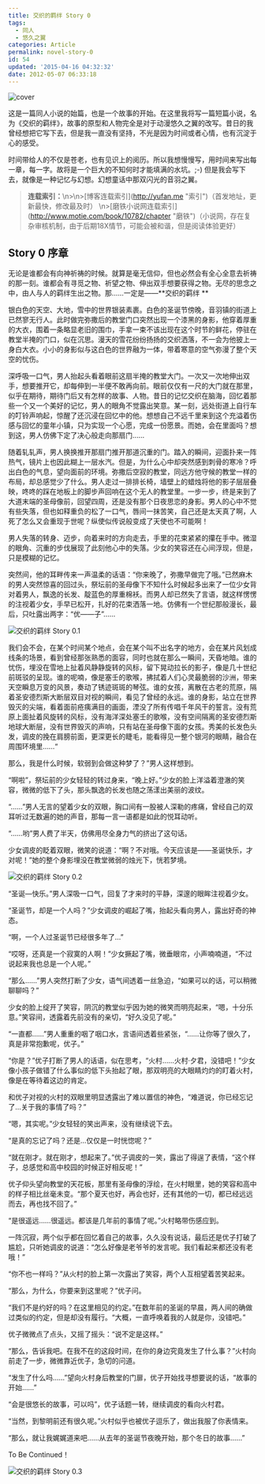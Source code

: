 ```yaml
---
title: 交织的羁绊 Story 0
tags:
  - 同人
  - 悠久之翼
categories: Article
permalink: novel-story-0
id: 54
updated: '2015-04-16 04:32:32'
date: 2012-05-07 06:33:18
---
```


![cover](https://cat.yufan.me/cats/013907d1y.jpg)

这是一篇同人小说的始篇，也是一个故事的开始。在这里我将写一篇短篇小说，名为《交织的羁绊》，故事的原型和人物完全是对于动漫悠久之翼的改写。昔日的我曾经想把它写下去，但是我一直没有坚持，不光是因为时间或者心情，也有沉淀于心的感受。

时间带给人的不仅是苍老，也有见识上的阅历。所以我想慢慢写，用时间来写出每一章，每一字。故将是一个巨大的不知何时才能填满的水坑。;-) 但是我会写下去，就像是一种记忆与幻想。幻想童话中那双闪光的音羽之翼。

>**连载索引：**\n>\n>[博客连载索引](http://yufan.me \"索引\")（首发地址，更新最快，修改最及时）  \n>[磨铁小说网连载索引](http://www.motie.com/book/10782/chapter \"磨铁\")（小说网，存在复杂审核机制，由于后期18X情节，可能会被和谐，但是阅读体验更好）

<!--more-->

## Story 0 序章

无论是谁都会有向神祈祷的时候。就算是毫无信仰，但也必然会有全心全意去祈祷的那一刻。谁都会有寻觅之物、祈望之物、伸出双手想要获得之物。无尽的思念之中，由人与人的羁绊生出之物。那……一定是——**交织的羁绊 **

银白色的天空、大地，雪中的世界银装素裹。白色的圣诞节傍晚，音羽镇的街道上已然寥无行人。此时做完弥撒后的教堂门口突然出现一个漆黑的身影，他穿着厚重的大衣，围着一条略显老旧的围巾，手拿一束不该出现在这个时节的鲜花，停驻在教堂半掩的门口，似在沉思。漫天的雪花纷纷扬扬的交织洒落，不一会为他披上一身白大衣。小小的身影似与这白色的世界融为一体，带着寒意的空气弥漫了整个天空的忧伤。

深呼吸一口气，男人抬起头看着眼前这扇半掩的教堂大门。一次又一次地伸出双手，想要推开它，却每伸到一半便不敢再向前。眼前仅仅有一尺的大门就在那里，似乎在期待，期待门后又有怎样的故事、人物。昔日的记忆交织在脑海，回忆着那些一个又一个美好的记忆，男人的眼角不觉露出笑意。某一刻，远处街道上自行车的叮铃声响起，惊醒了还沉浸在回忆中的他。想想自己不远千里来到这个充溢着伤感与回忆的童年小镇，只为实现一个心愿，完成一份愿景。而她，会在里面吗？想到这，男人仿佛下定了决心般走向那扇门……

随着轧轧声，男人换换推开那扇门推开那道沉重的门。踏入的瞬间，迎面扑来一阵热气，镜片上也因此糊上一层水汽。但是，为什么心中却突然感到刺骨的寒冷？呼出白色的气息，望向面前的环境。弥撒后空寂的教堂，同远方他守候的教堂一样的布局，却总感觉少了什么。男人走过一排排长椅，墙壁上的蜡烛将他的影子层层叠映，咚咚的踩在地板上的脚步声回响在这个无人的教堂里。一步一步，终是来到了大道末端的圣母像前，回望四周，还是没有那个日夜思恋的身影。男人的心中不觉有些失落，但也如释重负的松了一口气，唇间一抹苦笑，自己还是太天真了啊，人死了怎么又会重现于世呢？纵使似传说般变成了天使也不可能啊！

男人失落的转身、迈步，向着来时的方向走去，手里的花束紧紧的攥在手中。微湿的眼角、沉重的步伐展现了此刻他心中的失落。少女的笑容还在心间浮现，但是，只是模糊的记忆。

突然间，他的耳畔传来一声温柔的话语：“你来晚了，弥撒早做完了哦。”已然麻木的男人突然惊喜的回过头，祭坛前的圣母像下不知什么时候起多出来了一位少女背对着男人，飘逸的长发、靛蓝色的厚重棉袄。而男人却已然失了言语，就这样愣愣的注视着少女，手早已松开，扎好的花束洒落一地。仿佛有一个世纪那般漫长，最后，只吐露出两字：“优——子”……

![交织的羁绊 Story 0.1](https://cat.yufan.me/cats/013907hxs.png)

我们会不会，在某个时间某个地点，会在某个叫不出名字的地方，会在某片风划成线条的场景，看到曾经那张熟悉的面容，同时也就在那么一瞬间，天昏地暗。谁的忧伤，埋没在雪地上扯着风静静旋转的风标，留下晃动拉长的影子，像是几十世纪前斑驳的呈现。谁的呢喃，像是塞壬的歌喉，拂拭着人们心灵最脆弱的沙洲，带来天空瞬息万变的风景，奏动了锈迹斑斑的琴弦。谁的女孩，离散在古老的荒原，隔着圣安德烈斯大断层双目对视的瞬间，看见了曾经的永远。谁的身影，站立在世界毁灭的尖端，看着面前疮痍满目的画面，湮没了所有传唱千年风干的誓言。没有荒原上面扯着风旋转的风标，没有海洋深处塞壬的歌喉，没有空间隔离的圣安德烈斯地球大断层，没有世界毁灭的声响，只有站在圣母像下面的女孩。秀美的长发色头发，调皮的挽在肩膀前面，更深更长的睫毛，能看得见一整个银河的眼睛，融合在周围环境里……“

那么，我是什么时候，软弱到会做这种梦了？”男人这样想到。

“啊啦”，祭坛前的少女轻轻的转过身来，“晚上好。”少女的脸上洋溢着澄澈的笑容，微微的低下了头，那头飘逸的长发也随之荡漾出美丽的波纹。

“……”男人无言的望着少女的双眼，胸口间有一股被人深勒的疼痛，曾经自己的双耳听过无数遍的她的声音，那每一言一语都是如此的悦耳动听。

“……哟”男人费了半天，仿佛用尽全身力气的挤出了这句话。

少女调皮的眨着双眼，微笑的说道：“啊？不对哦。今天应该是——圣诞快乐，才对呢！”她的整个身影埋没在教堂微弱的烛光下，恍若梦境。

![交织的羁绊 Story 0.2](https://cat.yufan.me/cats/013908u7w.png)

“圣诞—快乐。”男人深吸一口气，回复了才来时的平静，深邃的眼眸注视着少女。

“圣诞节，却是一个人吗？”少女调皮的崛起了嘴，抬起头看向男人，露出好奇的神态。

“啊，一个人过圣诞节已经很多年了…”

“哎呀，还真是一个寂寞的人啊！”少女撅起了嘴，微垂眼帘，小声喃喃道，“不过说起来我也总是一个人呢。”

“那么……”男人突然打断了少女，语气间透着一丝急迫，“如果可以的话，可以稍微聊聊吗？”

少女的脸上绽开了笑容，阴沉的教堂似乎因为她的微笑而明亮起来，“嗯，十分乐意。”笑容间，透露着先前没有的亲切，“好久没见了呢。”

“一直都……”男人重重的咽了咽口水，言语间透着些紧张，“……让你等了很久了，真是非常抱歉呢，优子。”

“你是？”优子打断了男人的话语，似在思考，“火村……火村·夕君，没错吧！”少女像小孩子做错了什么事似的低下头抬起了眼，那双明亮的大眼睛灼灼的盯着火村，像是在等待着这边的肯定。

和优子对视的火村的双眼里明显透露出了难以置信的神色，“难道说，你已经忘记了…关于我的事情了吗？”

“嗯，其实呢。”少女轻轻的笑出声来，没有继续说下去。

“是真的忘记了吗？还是…仅仅是一时恍惚呢？”

“就在刚才。就在刚才，想起来了。”优子调皮的一笑，露出了得逞了表情，“这个样子，总感觉和高中校园的时候正好相反呢！”

优子仰头望向教堂的天花板，那里有圣母像的浮绘，在火村眼里，她的笑容和高中的样子相比丝毫未变。“那个夏天也好，再会也好，还有其他的一切，都已经远远而去，再也找不回了。”

“是很遥远……很遥远。都该是几年前的事情了呢。”火村略带伤感应到。

一阵沉寂，两个似乎都在回忆着自己的故事，久久没有说话，最后还是优子打破了尴尬，只听她调皮的说道：“怎么好像是老爷爷的发言呢。我们看起来都还没有老哦！”

“你不也一样吗？”从火村的脸上第一次露出了笑容，两个人互相望着苦笑起来。

“那么，为什么，你要来到这里呢？”优子问。

“我们不是约好的吗？在这里相见的约定。”在数年前的圣诞的早晨，两人间的确做过类似的约定，但是却没有履行。“大概，一直呼唤着我的人就是你，没错吧。”

优子微微点了点头，又摇了摇头：“说不定是这样。”

“那么，告诉我吧。在我不在的这段时间，在你的身边究竟发生了什么事？”火村向前走了一步，微微靠近优子，急切的问道。

“发生了什么吗……”望向火村身后教堂的门扉，优子开始找寻想要说的话，“故事的开始……”

“会是很悠长的故事，可以吗”，优子话题一转，继续调皮的看向火村君。

“当然，到黎明前还有很久呢。”火村似乎也被优子逗乐了，做出我服了你表情来。

“那么，就让我娓娓道来吧……从去年的圣诞节夜晚开始，那个冬日的故事……” 

To Be Continued！

![交织的羁绊 Story 0.3](https://cat.yufan.me/cats/013908DDj.png)
